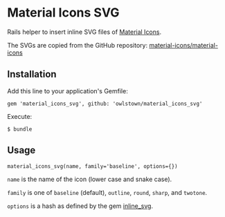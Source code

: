 # Material Icons SVG

Rails helper to insert inline SVG files of [Material Icons](https://fonts.google.com/icons?selected=Material+Icons).

The SVGs are copied from the GitHub repository:
[material-icons/material-icons](https://github.com/material-icons/material-icons)


## Installation

Add this line to your application's Gemfile:

```
gem 'material_icons_svg', github: 'owlstown/material_icons_svg'
```

Execute:

```
$ bundle
```


## Usage

```
material_icons_svg(name, family='baseline', options={})
```

`name` is the name of the icon (lower case and snake case).

`family` is one of `baseline` (default), `outline`, `round`, `sharp`, and `twotone`.

`options` is a hash as defined by the gem [inline_svg](https://github.com/jamesmartin/inline_svg#options).
